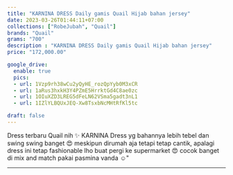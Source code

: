```yaml
---
title: "KARNINA DRESS Daily gamis Quail Hijab bahan jersey"
date: 2023-03-26T01:44:11+07:00
collections: ["RobeJubah", "Quail"]
brands: "Quail"
grams: "700"
description : "KARNINA DRESS Daily gamis Quail Hijab bahan jersey"
price: "172,000.00"

google_drive:
  enable: true
  pics:
  - url: 1Vzp9rh38wCu2yQyHE_rozQpYyb0M3xCR
  - url: 1aRus3hxkH3Y4PZmE5HrrktGd4C8ae0zc
  - url: 1OIuXZD3LREG5dFeLN62VSma5gadt3nL1
  - url: 1IZlYLBQUxJEQ-Xw8TsxbNcMHtRfKl5tc

draft: false
---
```


Dress terbaru Quail nih ✨ KARNINA Dress yg bahannya lebih tebel dan swing swing banget 😍 meskipun dirumah aja tetapi tetap cantik, apalagi dress ini tetap fashionable lho buat pergi ke supermarket 😍 cocok banget di mix and match pakai pasmina vanda ☺️"

------    
 
